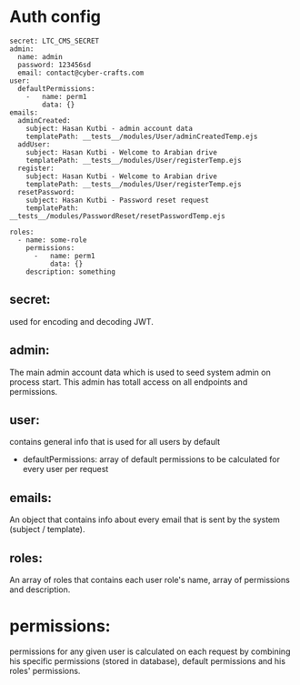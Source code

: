 # Auth config

```
secret: LTC_CMS_SECRET
admin:
  name: admin
  password: 123456sd
  email: contact@cyber-crafts.com
user:
  defaultPermissions:
    -   name: perm1
        data: {}
emails:
  adminCreated:
    subject: Hasan Kutbi - admin account data
    templatePath: __tests__/modules/User/adminCreatedTemp.ejs
  addUser:
    subject: Hasan Kutbi - Welcome to Arabian drive
    templatePath: __tests__/modules/User/registerTemp.ejs
  register:
    subject: Hasan Kutbi - Welcome to Arabian drive
    templatePath: __tests__/modules/User/registerTemp.ejs
  resetPassword:
    subject: Hasan Kutbi - Password reset request
    templatePath: __tests__/modules/PasswordReset/resetPasswordTemp.ejs

roles:
  - name: some-role
    permissions:
      -   name: perm1
          data: {}
    description: something
```

## secret:
used for encoding and decoding JWT.

## admin: 
The main admin account data which is used to seed system admin on process start. This admin has totall access on all endpoints and permissions.

## user: 
contains general info that is used for all users by default 
- defaultPermissions: array of default permissions to be calculated for every user per request

## emails:
An object that contains info about every email that is sent by the system (subject / template).

## roles: 
An array of roles that contains each user role's name, array of permissions and description.

# permissions: 
permissions for any given user is calculated on each request by combining his specific permissions (stored in database), default permissions and his roles' permissions.
